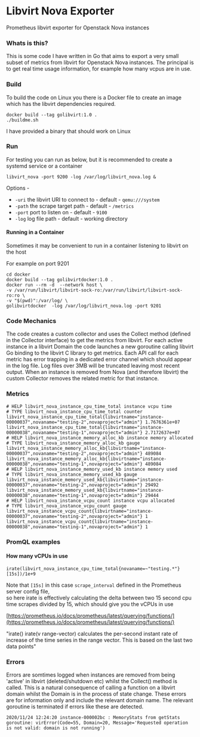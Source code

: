# Libvirt Nova Exporter
Prometheus libvirt exporter for Openstack Nova instances


### Whats is this?

This is some code I have written in Go that aims to export a very small subset of metrics from libvirt for Openstack Nova instances.
The principal is to get real time usage information, for example how many vcpus are in use.


### Build

To build the code on Linux you there is a Docker file to create an image which has the libvirt dependencies required.

```
docker build --tag golibvirt:1.0 .
./buildme.sh 
```
 I have provided a binary that should work on Linux

### Run

For testing you can run as below, but it is recommended to create a systemd service or a container

```libvirt_nova -port 9200 -log /var/log/libvirt_nova.log &```

Options - 

 * ```-uri``` the libvirt URI to connect to -  default - ```qemu:///system```
 * ```-path``` the scrape target path  - default - ```/metrics```
 * ```-port``` port to listen on  - default - ```9100```
 * ```-log``` log file path  - default - working directory

#### Running in a Container

Sometimes it may be convenient to run in a container listening to libvirt on the host

For example on port 9201

```
cd docker
docker build --tag golibvirtdocker:1.0 .
docker run --rm -d  --network host \ 
-v /var/run/libvirt/libvirt-sock-ro:/var/run/libvirt/libvirt-sock-ro:ro \
-v "$(pwd)":/var/log/ \
golibvirtdocker  -log /var/log/libvirt_nova.log -port 9201
```
### Code Mechanics

The code creates a custom collector and uses the Collect method (defined in the Collector interface) to get the metrics from libvirt. 
For each active instance in a libvirt Domain the code launches a new goroutine calling libvirt Go binding to the libvirt C library
to get metrics. Each API call for each metric has error trapping in a dedicated error channel which should appear in the log file.
Log files over 3MB will be truncated leaving most recent output.
When an instance is removed from Nova (and therefore libvirt) the custom Collector removes the related metric for that instance.

### Metrics


```
# HELP libvirt_nova_instance_cpu_time_total instance vcpu time
# TYPE libvirt_nova_instance_cpu_time_total counter
libvirt_nova_instance_cpu_time_total{libvirtname="instance-00000037",novaname="testing-2",novaproject="admin"} 1.7676361e+07
libvirt_nova_instance_cpu_time_total{libvirtname="instance-00000038",novaname="testing-1",novaproject="admin"} 2.7172637e+07
# HELP libvirt_nova_instance_memory_alloc_kb instance memory allocated
# TYPE libvirt_nova_instance_memory_alloc_kb gauge
libvirt_nova_instance_memory_alloc_kb{libvirtname="instance-00000037",novaname="testing-2",novaproject="admin"} 489084
libvirt_nova_instance_memory_alloc_kb{libvirtname="instance-00000038",novaname="testing-1",novaproject="admin"} 489084
# HELP libvirt_nova_instance_memory_used_kb instance memory used
# TYPE libvirt_nova_instance_memory_used_kb gauge
libvirt_nova_instance_memory_used_kb{libvirtname="instance-00000037",novaname="testing-2",novaproject="admin"} 29492
libvirt_nova_instance_memory_used_kb{libvirtname="instance-00000038",novaname="testing-1",novaproject="admin"} 29444
# HELP libvirt_nova_instance_vcpu_count instance vcpu allocated
# TYPE libvirt_nova_instance_vcpu_count gauge
libvirt_nova_instance_vcpu_count{libvirtname="instance-00000037",novaname="testing-2",novaproject="admin"} 1
libvirt_nova_instance_vcpu_count{libvirtname="instance-00000038",novaname="testing-1",novaproject="admin"} 1
```

### PromQL examples
#### How many vCPUs in use


```irate(libvirt_nova_instance_cpu_time_total{novaname=~"testing.*"}[15s])/1e+9```

Note that ```[15s]``` in this case ```scrape_interval``` defined in the Prometheus server config file,  
so here irate is effectively calculating the delta between two 15 second cpu time scrapes divided by 15, which should give you the vCPUs in use

[https://prometheus.io/docs/prometheus/latest/querying/functions/](https://prometheus.io/docs/prometheus/latest/querying/functions/)

"irate()
irate(v range-vector) calculates the per-second instant rate of increase of the time series in the range vector. This is based on the last two data points"


### Errors

Errors are somtimes logged when instances are removed from being 'active' in libvirt (deleted/shutdown etc) whilst the Collect() method is called. This is a natural consequence of calling a function on a libvirt domain
whilst the Domain is in the process of state change. These errors are for information only and include the relevant domain name. The relevant goroutine is terminated if errors like these are detected.

```
2020/11/24 12:24:20 instance-000002bc : MemoryStats from getStats goroutine: virError(Code=55, Domain=20, Message='Requested operation is not valid: domain is not running')
``` 
